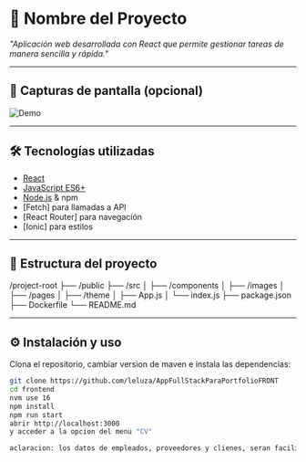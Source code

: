 
# 🚀 Nombre del Proyecto

 *"Aplicación web desarrollada con React que permite gestionar tareas de manera sencilla y rápida."*

---

## 📸 Capturas de pantalla (opcional)
![Demo](ruta/a/tu/imagen.png)

---

## 🛠️ Tecnologías utilizadas
- [React](https://react.dev/)
- [JavaScript ES6+](https://developer.mozilla.org/es/docs/Web/JavaScript)
- [Node.js](https://nodejs.org/) & npm
- [Fetch] para llamadas a API
- [React Router] para navegación
- [Ionic] para estilos

---

## 📂 Estructura del proyecto
/project-root
├── /public
├── /src
│ ├── /components
│ ├── /images
│ ├── /pages
│ ├── /theme
│ ├── App.js
│ └── index.js
├── package.json
├── Dockerfile
└── README.md


---

## ⚙️ Instalación y uso

Clona el repositorio, cambiar version de maven e instala las dependencias:

```bash
git clone https://github.com/leluza/AppFullStackParaPortfolioFRONT
cd frontend
nvm use 16
npm install
npm run start
abrir http://localhost:3000
y acceder a la opcion del menu "CV"

aclaracion: los datos de empleados, proveedores y clienes, seran facilitados al levantar el serviico backend unicamente